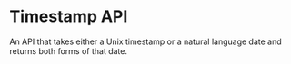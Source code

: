 # Timestamp API

An API that takes either a Unix timestamp or a natural language date and returns both forms of that date.